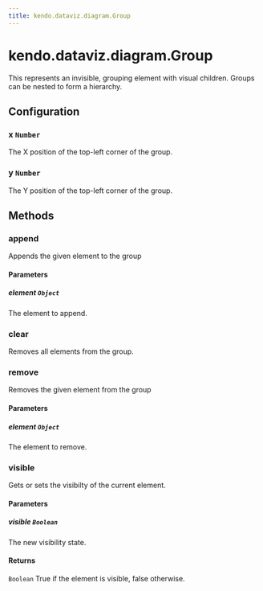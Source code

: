 ```yaml
---
title: kendo.dataviz.diagram.Group
---
```


# kendo.dataviz.diagram.Group

This represents an invisible, grouping element with visual children. Groups can be nested to form a hierarchy.

## Configuration

### x `Number`

The X position of the top-left corner of the group.

### y `Number`

The Y position of the top-left corner of the group.

## Methods

### append

Appends the given element to the group

#### Parameters

##### element `Object`

The element to append.

### clear

Removes all elements from the group.

### remove

Removes the given element from the group

#### Parameters

##### element `Object`

The element to remove.

### visible

Gets or sets the visibilty of the current element.

#### Parameters

##### visible `Boolean`

The new visibility state.

#### Returns

`Boolean` True if the element is visible, false otherwise.

